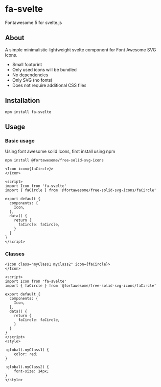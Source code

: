 # fa-svelte
Fontawesome 5 for svelte.js
## About
A simple minimalistic lightweight svelte component for Font Awesome SVG icons.
* Small footprint 
* Only used icons will be bundled
* No dependencies
* Only SVG (no fonts)
* Does not require additional CSS files 

## Installation 
`npm install fa-svelte`

## Usage

### Basic usage

Using font awesome solid Icons, first install using npm  

`npm install @fortawesome/free-solid-svg-icons`

```
<Icon icon={faCircle}>
</Icon>

<script>
import Icon from 'fa-svelte'
import { faCircle } from '@fortawesome/free-solid-svg-icons/faCircle'

export default {
  components: {
    Icon,
  },
  data() {
    return {
      faCircle: faCircle,
    }
  }
}
</script>
```

### Classes
```
<Icon class="myClass1 myClass2" icon={faCircle}>
</Icon>

<script>
import Icon from 'fa-svelte'
import { faCircle } from '@fortawesome/free-solid-svg-icons/faCircle'

export default {
  components: {
    Icon,
  },
  data() {
    return {
      faCircle: faCircle,
    }
  }
}
</script>
<style>

:global(.myClass1) {
    color: red;
}

:global(.myClass2) {
    font-size: 14px;
}
</style>
```